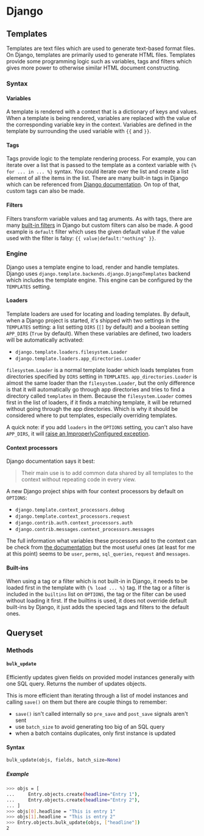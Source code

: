 # Django

## Templates

Templates are text files which are used to generate text-based format files. On Django, templates are primarily used to generate HTML files. Templates provide some programming logic such as variables, tags and filters which gives more power to otherwise similar HTML document constructing.

### Syntax

#### Variables

A template is rendered with a context that is a dictionary of keys and values. When a template is being rendered, variables are replaced with the value of the corresponding variable key in the context. Variables are defined in the template by surrounding the used variable with `{{` and `}}`.

#### Tags

Tags provide logic to the template rendering process. For example, you can iterate over a list that is passed to the template as a context variable with `{% for ... in ... %}` syntax. You could iterate over the list and create a list element of all the items in the list. There are many built-in tags in Django which can be referenced from [Django documentation](https://docs.djangoproject.com/en/4.2/ref/templates/builtins/#built-in-tag-reference). On top of that, custom tags can also be made.

#### Filters

Filters transform variable values and tag aruments. As with tags, there are many [built-in filters](https://docs.djangoproject.com/en/4.2/ref/templates/builtins/#built-in-filter-reference) in Django but custom filters can also be made. A good example is `default` filter which uses the given default value if the value used with the filter is falsy: `{{ value|default:"nothing" }}`.

### Engine

Django uses a template engine to load, render and handle templates. Django uses `django.template.backends.django.DjangoTemplates` backend which includes the template engine. This engine can be configured by the `TEMPLATES` setting.

#### Loaders

Template loaders are used for locating and loading templates. By default, when a Django project is started, it's shipped with two settings in the `TEMPLATES` setting: a list setting `DIRS` (`[]` by default) and a boolean setting `APP_DIRS` (`True` by default). When these variables are defined, two loaders will be automatically activated:
- `django.template.loaders.filesystem.Loader`
- `django.template.loaders.app_directories.Loader`

`filesystem.Loader` is a normal template loader which loads templates from directories specified by `DIRS` setting in `TEMPLATES`. `app_directories.Loader` is almost the same loader than the `filesystem.Loader`, but the only difference is that it will automatically go through app directories and tries to find a directory called `templates` in them. Because the `filesystem.Loader` comes first in the list of loaders, if it finds a matching template, it will be returned without going through the app directories. Which is why it should be considered where to put templates, especially overriding templates.

A quick note: if you add `loaders` in the `OPTIONS` setting, you can't also have `APP_DIRS`, it will [raise an ImproperlyConfigured exception](https://github.com/django/django/blob/main/django/template/engine.py#L43-L45).

#### Context processors

Django documentation says it best:

> Their main use is to add common data shared by all templates to the context without repeating code in every view.

A new Django project ships with four context processors by default on `OPTIONS`:
- `django.template.context_processors.debug`
- `django.template.context_processors.request`
- `django.contrib.auth.context_processors.auth`
- `django.contrib.messages.context_processors.messages`

The full information what variables these processors add to the context can be check from [the documentation](https://docs.djangoproject.com/en/4.2/ref/templates/api/#context-processors) but the most useful ones (at least for me at this point) seems to be `user`, `perms`, `sql_queries`, `request` and `messages`.

#### Built-ins

When using a tag or a filter which is not built-in in Django, it needs to be loaded first in the template with `{% load ... %}` tag. If the tag or a filter is included in the `builtins` list on `OPTIONS`, the tag or the filter can be used without loading it first. If the builtins is used, it does not override default built-ins by Django, it just adds the specied tags and filters to the default ones.

## Queryset

### Methods

#### `bulk_update`

Efficiently updates given fields on provided model instances generally with one SQL query. Returns the number of updates objects.

This is more efficient than iterating through a list of model instances and calling `save()` on them but there are couple things to remember:
- `save()` isn't called internally so `pre_save` and `post_save` signals aren't sent
- use `batch_size` to avoid generating too big of an SQL query
- when a batch contains duplicates, only first instance is updated

#### Syntax

```python
bulk_update(objs, fields, batch_size=None)
``` 

##### Example

```bash
>>> objs = [
...     Entry.objects.create(headline="Entry 1"),
...     Entry.objects.create(headline="Entry 2"),
... ]
>>> objs[0].headline = "This is entry 1"
>>> objs[1].headline = "This is entry 2"
>>> Entry.objects.bulk_update(objs, ["headline"])
2
```

